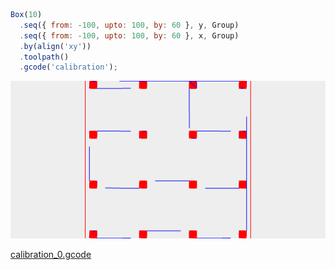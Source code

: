 ```JavaScript
Box(10)
  .seq({ from: -100, upto: 100, by: 60 }, y, Group)
  .seq({ from: -100, upto: 100, by: 60 }, x, Group)
  .by(align('xy'))
  .toolpath()
  .gcode('calibration');
```

![Image](calibration.md.0.png)

[calibration_0.gcode](calibration.calibration_0.gcode)
